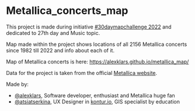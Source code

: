 # Metallica_concerts_map

This project is made during initiative [#30daymapchallenge 2022](https://30daymapchallenge.com/) and dedicated to 27th day and Music topic.

Map made within the project shows locations of all 2156 Metallica concerts since 1982 till 2022 and info about each of it.

Map of Metallica concerts is here: https://alexklars.github.io/metallica_map/

Data for the project is taken from the official [Metallica website](https://www.metallica.com/tour/past/).

Made by:
- [@alexklars](https://github.com/alexklars), Software developer, enthusiast and Metallica huge fan
- [@atsiatserkina](https://github.com/atsiatserkina), UX Designer in [kontur.io](https://www.kontur.io/), GIS specialist by education
